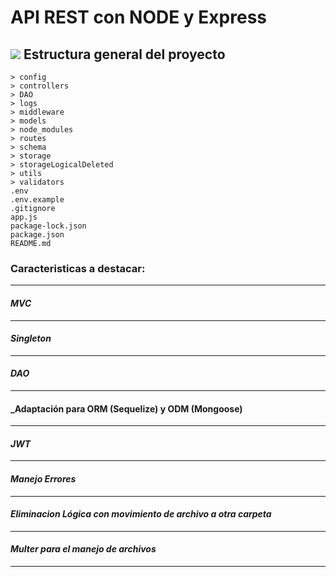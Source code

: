 # API REST con NODE y Express

## <img src="https://img.icons8.com/external-filled-outline-icons-pause-08/24/null/external-archive-business-filled-outline-icons-pause-08.png"/> Estructura general del proyecto

```
> config
> controllers
> DAO
> logs
> middleware
> models
> node_modules
> routes
> schema
> storage
> storageLogicalDeleted
> utils
> validators
.env
.env.example
.gitignore
app.js
package-lock.json
package.json
README.md
```

### **Caracteristicas a destacar:**

---

#### _MVC_

---

#### _Singleton_

---

#### _DAO_

---

#### \_Adaptación para ORM (Sequelize) y ODM (Mongoose)

---

#### _JWT_

---

#### _Manejo Errores_

---

#### _Eliminacion Lógica con movimiento de archivo a otra carpeta_

---

#### _Multer para el manejo de archivos_

---
